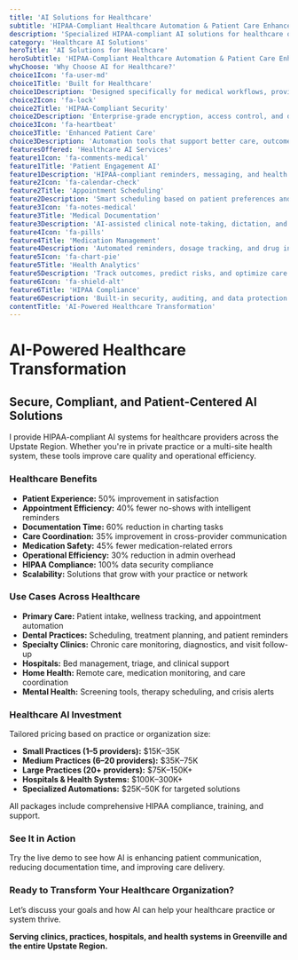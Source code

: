 ```yaml
---
title: 'AI Solutions for Healthcare'
subtitle: 'HIPAA-Compliant Healthcare Automation & Patient Care Enhancement'
description: 'Specialized HIPAA-compliant AI solutions for healthcare organizations in the Upstate region. From patient engagement and appointment scheduling to medical documentation and healthcare automation—built with security and compliance at the core.'
category: 'Healthcare AI Solutions'
heroTitle: 'AI Solutions for Healthcare'
heroSubtitle: 'HIPAA-Compliant Healthcare Automation & Patient Care Enhancement'
whyChoose: 'Why Choose AI for Healthcare?'
choice1Icon: 'fa-user-md'
choice1Title: 'Built for Healthcare'
choice1Description: 'Designed specifically for medical workflows, provider needs, and patient care'
choice2Icon: 'fa-lock'
choice2Title: 'HIPAA-Compliant Security'
choice2Description: 'Enterprise-grade encryption, access control, and data privacy standards'
choice3Icon: 'fa-heartbeat'
choice3Title: 'Enhanced Patient Care'
choice3Description: 'Automation tools that support better care, outcomes, and satisfaction'
featuresOffered: 'Healthcare AI Services'
feature1Icon: 'fa-comments-medical'
feature1Title: 'Patient Engagement AI'
feature1Description: 'HIPAA-compliant reminders, messaging, and health education tools'
feature2Icon: 'fa-calendar-check'
feature2Title: 'Appointment Scheduling'
feature2Description: 'Smart scheduling based on patient preferences and provider availability'
feature3Icon: 'fa-notes-medical'
feature3Title: 'Medical Documentation'
feature3Description: 'AI-assisted clinical note-taking, dictation, and EHR integration'
feature4Icon: 'fa-pills'
feature4Title: 'Medication Management'
feature4Description: 'Automated reminders, dosage tracking, and drug interaction alerts'
feature5Icon: 'fa-chart-pie'
feature5Title: 'Health Analytics'
feature5Description: 'Track outcomes, predict risks, and optimize care using patient data'
feature6Icon: 'fa-shield-alt'
feature6Title: 'HIPAA Compliance'
feature6Description: 'Built-in security, auditing, and data protection for regulatory compliance'
contentTitle: 'AI-Powered Healthcare Transformation'
---
```


# AI-Powered Healthcare Transformation

## Secure, Compliant, and Patient-Centered AI Solutions

I provide HIPAA-compliant AI systems for healthcare providers across the Upstate Region. Whether you're in private practice or a multi-site health system, these tools improve care quality and operational efficiency.

### Healthcare Benefits

- **Patient Experience:** 50% improvement in satisfaction
- **Appointment Efficiency:** 40% fewer no-shows with intelligent reminders
- **Documentation Time:** 60% reduction in charting tasks
- **Care Coordination:** 35% improvement in cross-provider communication
- **Medication Safety:** 45% fewer medication-related errors
- **Operational Efficiency:** 30% reduction in admin overhead
- **HIPAA Compliance:** 100% data security compliance
- **Scalability:** Solutions that grow with your practice or network

### Use Cases Across Healthcare

- **Primary Care:** Patient intake, wellness tracking, and appointment automation
- **Dental Practices:** Scheduling, treatment planning, and patient reminders
- **Specialty Clinics:** Chronic care monitoring, diagnostics, and visit follow-up
- **Hospitals:** Bed management, triage, and clinical support
- **Home Health:** Remote care, medication monitoring, and care coordination
- **Mental Health:** Screening tools, therapy scheduling, and crisis alerts

### Healthcare AI Investment

Tailored pricing based on practice or organization size:

- **Small Practices (1–5 providers):** $15K–35K
- **Medium Practices (6–20 providers):** $35K–75K
- **Large Practices (20+ providers):** $75K–150K+
- **Hospitals & Health Systems:** $100K–300K+
- **Specialized Automations:** $25K–50K for targeted solutions

All packages include comprehensive HIPAA compliance, training, and support.

### See It in Action

Try the live demo to see how AI is enhancing patient communication, reducing documentation time, and improving care delivery.

### Ready to Transform Your Healthcare Organization?

Let’s discuss your goals and how AI can help your healthcare practice or system thrive.

**Serving clinics, practices, hospitals, and health systems in Greenville and the entire Upstate Region.**
